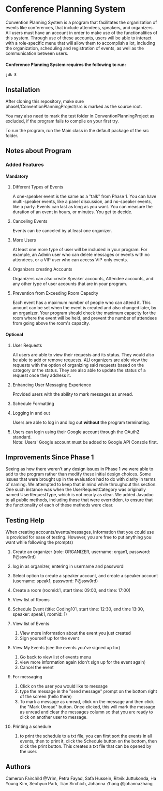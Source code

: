 # Conference Planning System

Convention Planning System is a program that facilitates the organization of events 
like conferences, that include attendees, speakers, and organizers. All users must
 have an account in order to make use of the functionalities of this system. 
 Through use of these accounts, users will be able to interact with a role-specific 
 menu that will allow them to accomplish a lot, including the organization, scheduling and 
 registration of events, as well as the communication between users.

#### Conference Planning System requires the following to run:

    jdk 8

## Installation

After cloning this repository, make sure phase1/ConventionPlanningProject/src is 
marked as the source root.

You may also need to mark the test folder in ConventionPlanningProject as excluded,
 if the program fails to compile on your first try.

To run the program, run the Main class in the default package of the src folder.

## Notes about Program

 ### Added Features
 
 #### Mandatory
 
 1. Different Types of Events
 
    A one-speaker event is the same as a "talk" 
    from Phase 1. You can have multi-speaker events, like a panel discussion, and no-speaker 
    events, like a party. Events can last as long as you want. You can measure the duration 
    of an event in hours, or minutes. You get to decide.
    
 2. Canceling Events
 
    Events can be canceled by at least one organizer.
    
 3. More Users
 
     At least one more type of user will be included in your program. For example, an Admin
     user who can delete messages or events with no attendees, or a VIP user who can access 
     VIP-only events.
     
 4. Organizers creating Accounts
 
    Organizers can also create Speaker accounts, Attendee accounts, and any other type of 
    user accounts that are in your program.
    
 5. Prevention from Exceeding Room Capacity
 
    Each event has a maximum number of people who can attend it. This amount can be set 
    when the event is created and also changed later, by an organizer. Your program should 
    check the maximum capacity for the room where the event will be held, and prevent the 
    number of attendees from going above the room's capacity.
 
 #### Optional
 
 1. User Requests
 
    All users are able to view their requests and its status. They would also be able
    to add or remove requests. ALl organizers are able view the requests with the option
    of organizing said requests based on the category or the status. They are also able
    to update the status of a request once they address it. 
    
 2. Enhancing User Messaging Experience
    
    Provided users with the ability to mark messages as unread.
 
 3. Schedule Formatting
 
 4. Logging in and out
    
    Users are able to log in and log out **without** the program terminating.
    
 5. Users can login using their Google account through the OAuth2 standard.   
    Note: Users' Google account must be added to Google API Console first.
    
## Improvements Since Phase 1

   Seeing as how there weren't any design issues in Phase 1 we were able to add to the program
   rather than modify these initial design choices. Some issues that were brought up in the evaluation 
   had to do with clarity in terms of naming. We attempted to keep that in mind while 
   throughout this section. One such instance was when the UserRequestCategory was
   originally named UserRequestType, which is not nearly as clear. We added Javadoc to all 
   public methods, including those that were overridden, to ensure that the functionality of each
   of these methods were clear. 

    
## Testing Help
When creating accounts/events/messages, information that you could use is provided
 for ease of testing. However, you are free to put anything you want while following the prompts)

1. Create an organizer
    (role: ORGANIZER, username: organ1, password: P@ssw0rd)

2. log in as organizer, entering in username and password

3. Select option to create a speaker account, and create a speaker account
        (username: speak1, password: P@ssw0rd)

4. Create a room
        (roomid:1, start time: 09:00, end time: 17:00)

5. View list of Rooms

6. Schedule Event
        (title: Coding101, start time: 12:30, end time 13:30, speaker: speak1, roomid: 1)

7. View list of Events
    1. View more information about the event you just created
    2. Sign yourself up for the event

8. View My Events (see the events you've signed up for)
    1. Go back to view list of events menu
    2. view more information again (don't sign up for the event again)
    3. Cancel the event
    
9. For messaging
    1. Click on the user you would like to message
    2. type the message in the "send message" prompt on the bottom right of the screen (hello there)
    3. To mark a message as unread, click on the message and then click the "Mark Unread" button. Once clicked, 
     this will mark the message as unread and clear the messages column so that you are ready to click on another user 
     to message.
10. Printing a schedule
    1. to print the schedule to a txt file, you can first sort the events in all events, then to print it, click the 
     Schedule button on the bottom, then click the print button. This creates a txt file that can be opened by the user.
## Authors
Cameron Fairchild @Vrim, 
Petra Fayad, 
Safa Hussein, 
Ritvik Juttukonda, 
Ha Young Kim, 
Seohyun Park, 
Tian Sirchich, 
Johanna Zhang @johannazhang

